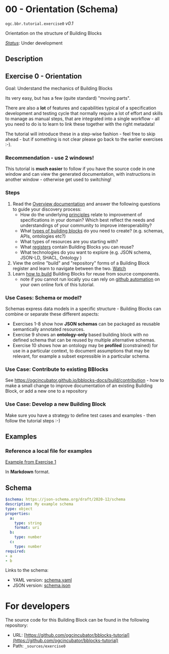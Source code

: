 
# 00 - Orientation (Schema)

`ogc.bbr.tutorial.exercise0` *v0.1*

Orientation on the structure of Building Blocks

[*Status*](http://www.opengis.net/def/status): Under development

## Description

## Exercise 0 - Orientation

Goal: Understand the mechanics of Building Blocks

Its very easy, but has a few (quite standard) "moving parts".

There are also a **lot** of features and capabilities typical of a specification development and testing cycle that normally require a lot of effort and skills to manage as manual steps, that are integrated into a single workflow - all you need to do is to learn to link these together with the right metadata!

The tutorial will introduce these in a step-wise fashion - feel free to skip ahead - but if something is not clear please go back to the earlier exercises :-).

### **Recommendation - use 2 windows!**

This tutorial is **much easier** to follow if you have the source code in one window and can view the generated documentation, with instructions in another window - otherwise get used to switching!

### Steps
1. Read the [Overview documentation](https://ogcincubator.github.io/bblocks-docs) and answer the following questions to guide your discovery process:
    - How do the underlying [principles](https://ogcincubator.github.io/bblocks-docs/overview/principles) relate to improvement of specifications in your domain? Which best reflect the needs and understandings of your community to improve interoperability?
    - What [types of building blocks](https://ogcincubator.github.io/bblocks-docs/overview/types) do you need to create? (e.g. schemas, APIs, ontologies etc?)
    - What types of resources are you starting with?
    - What [registers](https://ogcincubator.github.io/bblocks-docs/overview/registers) contain Building Blocks you can reuse?
    - What technologies do you want to explore (e.g. JSON schema, JSON-LD, SHACL, Ontology )
1. View the online "build" and "repository" forms of a Building Block register and learn to navigate between the two.  [Watch]()
1. Learn [how to build](https://ogcincubator.github.io/bblocks-docs/build/local) Building Blocks for reuse from source components.
    - note if you cannot run locally you can rely on [github automation](https://ogcincubator.github.io/bblocks-docs/build/github) on your own online fork of this tutorial.

### Use Cases: Schema or model?

Schemas express data models in a specific structure - Building Blocks can combine or separate these different aspects:
- Exercises 1-8 show how **JSON schemas** can be packaged as reusable semantically annotated resources.
- Exercise 9 shows an **ontology-only** based building block with no defined schema that can be reused by multiple alternative schemas. 
- Exercise 10 shows how an ontology may be **profiled** (constrained) for use in a particular context, to document assumptions that may be relevant, for example a subset expressible in a particular schema.

### Use Case: Contribute to existing BBlocks

See https://ogcincubator.github.io/bblocks-docs/build/contribution - how to make a small change to improve documentation of an existing Building Block, or add a new one to a repository

### Use Case: Develop a new Building Block

Make sure you have a  strategy to define test cases and examples - then follow the tutorial steps :-)
## Examples

### Reference a local file for examples
[Example from Exercise  1](/bblock/ogc.bbr.tutorial.exercise1/example)

In **Markdown** format.
## Schema

```yaml
$schema: https://json-schema.org/draft/2020-12/schema
description: My example schema
type: object
properties:
  a:
    type: string
    format: uri
  b:
    type: number
  c:
    type: number
required:
- a
- b

```

Links to the schema:

* YAML version: [schema.yaml](https://ogcincubator.github.io/bblocks-tutorial/build/annotated/bbr/tutorial/exercise0/schema.json)
* JSON version: [schema.json](https://ogcincubator.github.io/bblocks-tutorial/build/annotated/bbr/tutorial/exercise0/schema.yaml)


# For developers

The source code for this Building Block can be found in the following repository:

* URL: [https://github.com/ogcincubator/bblocks-tutorial](https://github.com/ogcincubator/bblocks-tutorial)
* Path: `_sources/exercise0`

